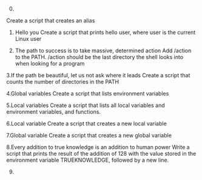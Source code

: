 0. <o>
Create a script that creates an alias

1. Hello you
Create a script that prints hello user, where user is the current Linux user

2. The path to success is to take massive, determined action
Add /action to the PATH. /action should be the last directory the shell looks into when looking for a program

3.If the path be beautiful, let us not ask where it leads
Create a script that counts the number of directories in the PATH

4.Global variables
Create a script that lists environment variables

5.Local variables
Create a script that lists all local variables and environment variables, and functions.

6.Local variable
Create a script that creates a new local variable

7.Global variable
Create a script that creates a new global variable

8.Every addition to true knowledge is an addition to human power
Write a script that prints the result of the addition of 128 with the value stored in the environment variable TRUEKNOWLEDGE, followed by a new line.

9.
